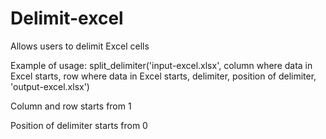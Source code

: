 # Delimit-excel
<p>Allows users to delimit Excel cells</p>
<p>Example of usage: split_delimiter('input-excel.xlsx', column where data in Excel starts, row where data in Excel starts, delimiter, position of delimiter, 'output-excel.xlsx')</p>
<p>Column and row starts from 1</p>
<p>Position of delimiter starts from 0</p>
